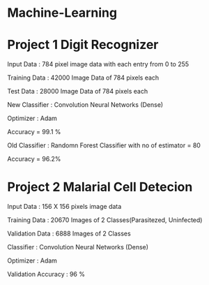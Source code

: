 # Machine-Learning

# Project 1 Digit Recognizer
Input Data : 784 pixel image data with each entry from 0 to 255

Training Data : 42000 Image Data of 784 pixels each

Test Data : 28000 Image Data of 784 pixels each

New Classifier : Convolution Neural Networks (Dense)

Optimizer : Adam

Accuracy = 99.1 %

Old Classifier : Randomn Forest Classifier with no of estimator = 80

Accuracy = 96.2%


# Project 2 Malarial Cell Detecion
Input Data : 156 X 156 pixels image data

Training Data : 20670 Images of 2 Classes(Parasitezed, Uninfected)

Validation Data : 6888 Images of 2 Classes

Classifier : Convolution Neural Networks (Dense)

Optimizer : Adam

Validation Accuracy : 96 %
